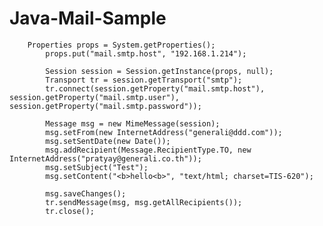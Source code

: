 # Java-Mail-Sample
		Properties props = System.getProperties();
	        props.put("mail.smtp.host", "192.168.1.214");

	        Session session = Session.getInstance(props, null);
	        Transport tr = session.getTransport("smtp");
	        tr.connect(session.getProperty("mail.smtp.host"), session.getProperty("mail.smtp.user"),    session.getProperty("mail.smtp.password"));

	        Message msg = new MimeMessage(session);
	        msg.setFrom(new InternetAddress("generali@ddd.com"));
	        msg.setSentDate(new Date());
	        msg.addRecipient(Message.RecipientType.TO, new InternetAddress("pratyay@generali.co.th"));
	        msg.setSubject("Test"); 
	        msg.setContent("<b>hello<b>", "text/html; charset=TIS-620");

	        msg.saveChanges();
	        tr.sendMessage(msg, msg.getAllRecipients());
	        tr.close();
